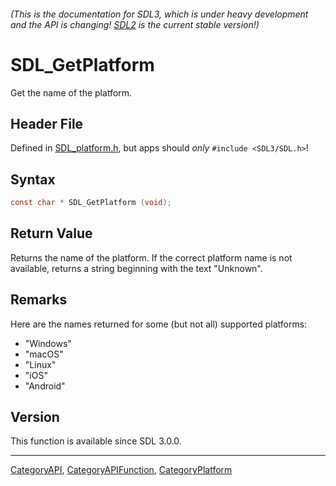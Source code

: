 ###### (This is the documentation for SDL3, which is under heavy development and the API is changing! [SDL2](https://wiki.libsdl.org/SDL2/) is the current stable version!)
# SDL_GetPlatform

Get the name of the platform.

## Header File

Defined in [SDL_platform.h](https://github.com/libsdl-org/SDL/blob/main/include/SDL3/SDL_platform.h), but apps should _only_ `#include <SDL3/SDL.h>`!

## Syntax

```c
const char * SDL_GetPlatform (void);

```

## Return Value

Returns the name of the platform. If the correct platform name is not
available, returns a string beginning with the text "Unknown".

## Remarks

Here are the names returned for some (but not all) supported platforms:

- "Windows"
- "macOS"
- "Linux"
- "iOS"
- "Android"

## Version

This function is available since SDL 3.0.0.

----
[CategoryAPI](CategoryAPI), [CategoryAPIFunction](CategoryAPIFunction), [CategoryPlatform](CategoryPlatform)


